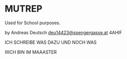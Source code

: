 MUTREP
======

Used for School purposes.

by Andreas Deutsch
deu14423@spengergasse.at
4AHIF



ICH SCHREIBE WAS DAZU
UND NOCH WAS




IIIICH BIN IM MAAASTER
